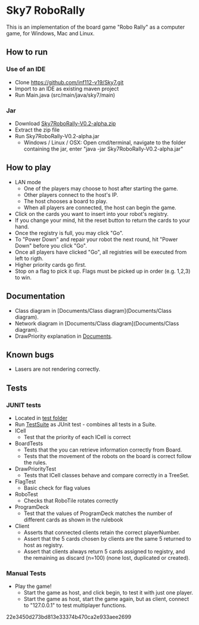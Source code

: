 # Sky7 RoboRally
This is an implementation of the board game "Robo Rally" as a computer game, 
for Windows, Mac and Linux.

## How to run
### Use of an IDE
- Clone https://github.com/inf112-v19/Sky7.git
- Import to an IDE as existing maven project
- Run Main.java (src/main/java/sky7/main)

### Jar
- Download [Sky7RoboRally-V0.2-alpha.zip](https://github.com/inf112-v19/Sky7/releases/tag/V0.2-alpha)
- Extract the zip file
- Run Sky7RoboRally-V0.2-alpha.jar
	- Windows / Linux / OSX: 
		Open cmd/terminal, navigate to the folder containing the jar,
		enter "java -jar Sky7RoboRally-V0.2-alpha.jar"

## How to play
- LAN mode
	- One of the players may choose to host after starting the game.
	- Other players connect to the host's IP.
	- The host chooses a board to play.
	- When all players are connected, the host can begin the game.
- Click on the cards you want to insert into your robot's registry.
- If you change your mind, hit the reset button to return the cards to your hand.
- Once the registry is full, you may click "Go".
- To "Power Down" and repair your robot the next round, hit "Power Down" before you click "Go".
- Once all players have clicked "Go", all registries will be executed from left to rigth. 
- Higher priority cards go first.
- Stop on a flag to pick it up. Flags must be picked up in order (e.g. 1,2,3) to win.

## Documentation
- Class diagram in [Documents/Class diagram](Documents/Class diagram).
- Network diagram in [Documents/Class diagram](Documents/Class diagram).
- DrawPriority explanation in [Documents](Documents).

## Known bugs
- Lasers are not rendering correctly.

## Tests
### JUNIT tests
- Located in [test folder](src/test/java/sky7)
- Run [TestSuite](src/test/java/sky7/TestSuite.java) as JUnit test - combines all tests in a Suite.
- ICell
    - Test that the priority of each ICell is correct
- BoardTests
    - Tests that the you can retrieve information correctly from Board. 
    - Tests that the movement of the robots on the board is correct follow the rules.
- DrawPriorityTest
	- Tests that ICell classes behave and compare correctly in a TreeSet.
- FlagTest
    - Basic check for flag values
- RoboTest
    - Checks that RoboTile rotates correctly
- ProgramDeck
    - Test that the values of ProgramDeck matches the number of different
     cards as shown in the rulebook
- Client
	- Asserts that connected clients retain the correct playerNumber.
	- Assert that the 5 cards chosen by clients are the same 5 returned to host as registry.
	- Assert that clients always return 5 cards assigned to registry, 
	and the remaining as discard (n=100) (none lost, duplicated or created).
	
### Manual Tests
- Play the game!
	- Start the game as host, and click begin, to test it with just one player.
	- Start the game as host, start the game again, but as client, connect to "127.0.0.1" 
	to test multiplayer functions.

22e3450d273bd813e33374b470ca2e933aee2699
